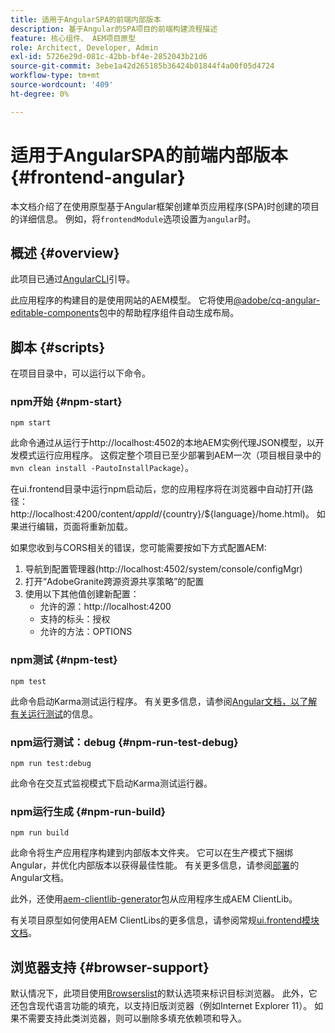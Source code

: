 ```yaml
---
title: 适用于AngularSPA的前端内部版本
description: 基于Angular的SPA项目的前端构建流程描述
feature: 核心组件、 AEM项目原型
role: Architect, Developer, Admin
exl-id: 5726e29d-081c-42bb-bf4e-2852043b21d6
source-git-commit: 3ebe1a42d265185b36424b01844f4a00f05d4724
workflow-type: tm+mt
source-wordcount: '409'
ht-degree: 0%

---
```


# 适用于AngularSPA的前端内部版本 {#frontend-angular}

本文档介绍了在使用原型基于Angular框架创建单页应用程序(SPA)时创建的项目的详细信息。 例如，将`frontendModule`选项设置为`angular`时。

## 概述 {#overview}

此项目已通过[AngularCLI](https://github.com/angular/angular-cli)引导。

此应用程序的构建目的是使用网站的AEM模型。 它将使用[@adobe/cq-angular-editable-components](https://www.npmjs.com/package/@adobe/cq-angular-editable-components)包中的帮助程序组件自动生成布局。

## 脚本 {#scripts}

在项目目录中，可以运行以下命令。

### npm开始 {#npm-start}

```
npm start
```

此命令通过从运行于http://localhost:4502的本地AEM实例代理JSON模型，以开发模式运行应用程序。 这假定整个项目已至少部署到AEM一次（项目根目录中的`mvn clean install -PautoInstallPackage`）。

在ui.frontend目录中运行npm启动后，您的应用程序将在浏览器中自动打开(路径： http://localhost:4200/content/${appId}/${country}/${language}/home.html)。 如果进行编辑，页面将重新加载。

如果您收到与CORS相关的错误，您可能需要按如下方式配置AEM:

1. 导航到配置管理器(http://localhost:4502/system/console/configMgr)
1. 打开“AdobeGranite跨源资源共享策略”的配置
1. 使用以下其他值创建新配置：
   * 允许的源：http://localhost:4200
   * 支持的标头：授权
   * 允许的方法：OPTIONS

### npm测试 {#npm-test}

```shell
npm test
```

此命令启动Karma测试运行程序。 有关更多信息，请参阅[Angular文档，以了解有关运行测试](https://angular.io/guide/testing)的信息。

### npm运行测试：debug {#npm-run-test-debug}

```shell
npm run test:debug
```

此命令在交互式监视模式下启动Karma测试运行器。

### npm运行生成 {#npm-run-build}

```shell
npm run build
```

此命令将生产应用程序构建到内部版本文件夹。 它可以在生产模式下捆绑Angular，并优化内部版本以获得最佳性能。 有关更多信息，请参阅[部署](https://angular.io/guide/deployment)的Angular文档。

此外，还使用[aem-clientlib-generator](https://github.com/wcm-io-frontend/aem-clientlib-generator)包从应用程序生成AEM ClientLib。

有关项目原型如何使用AEM ClientLibs的更多信息，请参阅常规[ui.frontend模块文档](uifrontend.md#clientlibs)。

## 浏览器支持 {#browser-support}

默认情况下，此项目使用[Browserslist](https://github.com/browserslist/browserslist)的默认选项来标识目标浏览器。 此外，它还包含现代语言功能的填充，以支持旧版浏览器（例如Internet Explorer 11）。 如果不需要支持此类浏览器，则可以删除多填充依赖项和导入。
